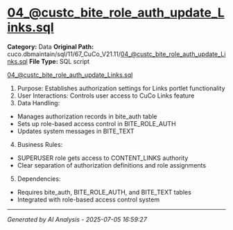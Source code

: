 # 04_@custc_bite_role_auth_update_Links.sql

**Category:** Data
**Original Path:** cuco.dbmaintain/sql/11/67_CuCo_V21.11/04_@custc_bite_role_auth_update_Links.sql
**File Type:** SQL script

04_@custc_bite_role_auth_update_Links.sql
1. Purpose: Establishes authorization settings for Links portlet functionality
2. User Interactions: Controls user access to CuCo Links feature
3. Data Handling:
- Manages authorization records in bite_auth table
- Sets up role-based access control in BITE_ROLE_AUTH
- Updates system messages in BITE_TEXT
4. Business Rules:
- SUPERUSER role gets access to CONTENT_LINKS authority
- Clear separation of authorization definitions and role assignments
5. Dependencies:
- Requires bite_auth, BITE_ROLE_AUTH, and BITE_TEXT tables
- Integrated with role-based access control system

---
*Generated by AI Analysis - 2025-07-05 16:59:27*

